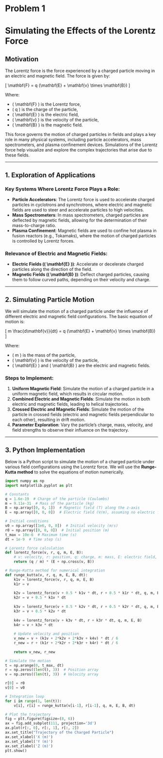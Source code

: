 # Problem 1

# Simulating the Effects of the Lorentz Force

## Motivation

The Lorentz force is the force experienced by a charged particle moving in an electric and magnetic field. The force is given by:

\[
\mathbf{F} = q (\mathbf{E} + \mathbf{v} \times \mathbf{B})
\]

Where:
- \( \mathbf{F} \) is the Lorentz force,
- \( q \) is the charge of the particle,
- \( \mathbf{E} \) is the electric field,
- \( \mathbf{v} \) is the velocity of the particle,
- \( \mathbf{B} \) is the magnetic field.

This force governs the motion of charged particles in fields and plays a key role in many physical systems, including particle accelerators, mass spectrometers, and plasma confinement devices. Simulations of the Lorentz force help visualize and explore the complex trajectories that arise due to these fields.

---

## 1. Exploration of Applications

### Key Systems Where Lorentz Force Plays a Role:
- **Particle Accelerators**: The Lorentz force is used to accelerate charged particles in cyclotrons and synchrotrons, where electric and magnetic fields are used to steer and accelerate particles to high velocities.
- **Mass Spectrometers**: In mass spectrometers, charged particles are deflected by magnetic fields, allowing for the determination of their mass-to-charge ratio.
- **Plasma Confinement**: Magnetic fields are used to confine hot plasma in fusion reactors (e.g., Tokamaks), where the motion of charged particles is controlled by Lorentz forces.

### Relevance of Electric and Magnetic Fields:
- **Electric Fields (\( \mathbf{E} \))**: Accelerate or decelerate charged particles along the direction of the field.
- **Magnetic Fields (\( \mathbf{B} \))**: Deflect charged particles, causing them to follow curved paths, depending on their velocity and charge.

---

## 2. Simulating Particle Motion

We will simulate the motion of a charged particle under the influence of different electric and magnetic field configurations. The basic equation of motion is:

\[
m \frac{d\mathbf{v}}{dt} = q (\mathbf{E} + \mathbf{v} \times \mathbf{B})
\]

Where:
- \( m \) is the mass of the particle,
- \( \mathbf{v} \) is the velocity of the particle,
- \( \mathbf{E} \) and \( \mathbf{B} \) are the electric and magnetic fields.

### Steps to Implement:

1. **Uniform Magnetic Field**: Simulate the motion of a charged particle in a uniform magnetic field, which results in circular motion.
2. **Combined Electric and Magnetic Fields**: Simulate the motion in both electric and magnetic fields, leading to helical trajectories.
3. **Crossed Electric and Magnetic Fields**: Simulate the motion of the particle in crossed fields (electric and magnetic fields perpendicular to each other), resulting in drift motion.
4. **Parameter Exploration**: Vary the particle’s charge, mass, velocity, and field strengths to observe their influence on the trajectory.

---

## 3. Python Implementation

Below is a Python script to simulate the motion of a charged particle under various field configurations using the Lorentz force. We will use the **Runge-Kutta method** to solve the equations of motion numerically.

```python
import numpy as np
import matplotlib.pyplot as plt

# Constants
q = 1.6e-19  # Charge of the particle (Coulombs)
m = 9.11e-31  # Mass of the particle (kg)
B = np.array([0, 0, 1])  # Magnetic field (T) along the z-axis
E = np.array([0, 0, 0])  # Electric field (V/m), assuming no electric field for simplicity

# Initial conditions
v0 = np.array([1e6, 0, 0])  # Initial velocity (m/s)
r0 = np.array([0, 0, 0])  # Initial position (m)
t_max = 10e-6  # Maximum time (s)
dt = 1e-9  # Time step (s)

# Lorentz force calculation
def lorentz_force(v, r, q, m, E, B):
    # v: velocity, r: position, q: charge, m: mass, E: electric field, B: magnetic field
    return (q / m) * (E + np.cross(v, B))

# Runge-Kutta method for numerical integration
def runge_kutta(v, r, q, m, E, B, dt):
    k1v = lorentz_force(v, r, q, m, E, B)
    k1r = v
    
    k2v = lorentz_force(v + 0.5 * k1v * dt, r + 0.5 * k1r * dt, q, m, E, B)
    k2r = v + 0.5 * k1v * dt
    
    k3v = lorentz_force(v + 0.5 * k2v * dt, r + 0.5 * k2r * dt, q, m, E, B)
    k3r = v + 0.5 * k2v * dt
    
    k4v = lorentz_force(v + k3v * dt, r + k3r * dt, q, m, E, B)
    k4r = v + k3v * dt
    
    # Update velocity and position
    v_new = v + (k1v + 2*k2v + 2*k3v + k4v) * dt / 6
    r_new = r + (k1r + 2*k2r + 2*k3r + k4r) * dt / 6
    
    return v_new, r_new

# Simulate the motion
t = np.arange(0, t_max, dt)
r = np.zeros((len(t), 3))  # Position array
v = np.zeros((len(t), 3))  # Velocity array

r[0] = r0
v[0] = v0

# Integration loop
for i in range(1, len(t)):
    v[i], r[i] = runge_kutta(v[i-1], r[i-1], q, m, E, B, dt)

# Plot the trajectory
fig = plt.figure(figsize=(8, 6))
ax = fig.add_subplot(111, projection='3d')
ax.plot(r[:, 0], r[:, 1], r[:, 2])
ax.set_title("Trajectory of the Charged Particle")
ax.set_xlabel('X (m)')
ax.set_ylabel('Y (m)')
ax.set_zlabel('Z (m)')
plt.show()
